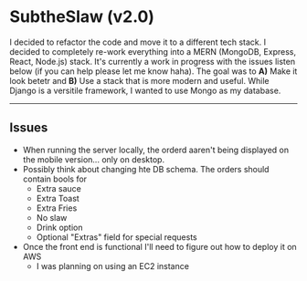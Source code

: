 # SubtheSlaw (v2.0)

I decided to refactor the code and move it to a different tech stack. I decided to completely re-work everything into a MERN (MongoDB, Express, React, Node.js) stack. It's currently a work in progress with the issues listen below (if you can help please let me know haha). The goal was to **A)** Make it look betetr and **B)** Use a stack that is more modern and useful. While Django is a versitile framework, I wanted to use Mongo as my database.

---

## Issues

- When running the server locally, the orderd aaren't being displayed on the mobile version... only on desktop.
- Possibly think about changing hte DB schema. The orders should contain bools for
  - Extra sauce
  - Extra Toast
  - Extra Fries
  - No slaw
  - Drink option
  - Optional "Extras" field for special requests
- Once the front end is functional I'll need to figure out how to deploy it on AWS
  - I was planning on using an EC2 instance
